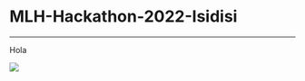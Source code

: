 # MLH-Hackathon-2022-Isidisi

---

Hola


<img src="https://drive.google.com/file/d/134W59AArm2OQsjaoFck-XakCM1UC-1cz/view?usp=sharing" slign="center">

